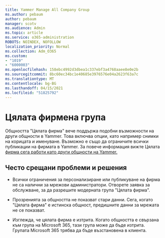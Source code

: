 ```yaml
---
title: Yammer Manage All Company Group
ms.author: pebaum
author: pebaum
manager: scotv
ms.audience: Admin
ms.topic: article
ms.service: o365-administration
ROBOTS: NOINDEX, NOFOLLOW
localization_priority: Normal
ms.collection: Adm_O365
ms.custom:
- "1019"
- "6000003"
ms.openlocfilehash: 158ebc4992d3dbea1c337ebf3a4768aaee8e0e2b
ms.sourcegitcommit: 8bc60ec34bc1e40685e3976576e04a2623f63a7c
ms.translationtype: MT
ms.contentlocale: bg-BG
ms.lasthandoff: 04/15/2021
ms.locfileid: "51825792"
---
```

# <a name="all-company-group"></a>Цялата фирмена група

Общността "Цялата фирма" вече поддържа подобни възможности на други общности в Yammer. Това включва опции, като например снимки на корицата и именуване. Възможно е също да ограничите всички публикации на фирмата в Yammer. За повече информация вижте Цялата [фирма сега работи като други общности на Yammer.](https://docs.microsoft.com/yammer/manage-yammer-groups/yammer-all-company-yammer-community)

## <a name="common-issues-and-solutions"></a>Често срещани проблеми и решения

- Всички ограничения за персонализиране или публикуване на фирма не са налични за мрежови администратори. Отворете заявка за обслужване, за да разрешите модерната група "Цялата фирма".

- Прозренията за общността не показват стари данни. Сега, когато "Цялата фирма" е истинска общност, предишните данни за мрежата не се показват.

- Изглежда, че цялата фирма е изтрита. Когато общността е свързана към група на Microsoft 365, тази група може да бъде изтрита. Групата Microsoft 365 трябва да бъде възстановена в клиента.

